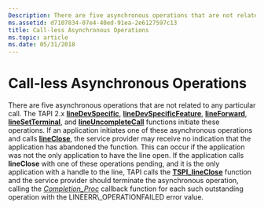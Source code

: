 ```yaml
---
Description: There are five asynchronous operations that are not related to any particular call.
ms.assetid: d7107834-07e4-40ed-91ea-2e6127597c13
title: Call-less Asynchronous Operations
ms.topic: article
ms.date: 05/31/2018
---
```


# Call-less Asynchronous Operations

There are five asynchronous operations that are not related to any particular call. The TAPI 2.x [**lineDevSpecific**](https://msdn.microsoft.com/library/ms735604(v=VS.85).aspx), [**lineDevSpecificFeature**](https://msdn.microsoft.com/library/ms735607(v=VS.85).aspx), [**lineForward**](https://msdn.microsoft.com/library/ms735640(v=VS.85).aspx), [**lineSetTerminal**](https://msdn.microsoft.com/library/ms736110(v=VS.85).aspx), and [**lineUncompleteCall**](https://msdn.microsoft.com/library/ms736476(v=VS.85).aspx) functions initiate these operations. If an application initiates one of these asynchronous operations and calls [**lineClose**](https://msdn.microsoft.com/library/ms735573(v=VS.85).aspx), the service provider may receive no indication that the application has abandoned the function. This can occur if the application was not the only application to have the line open. If the application calls **lineClose** with one of these operations pending, and it is the only application with a handle to the line, TAPI calls the [**TSPI\_lineClose**](https://msdn.microsoft.com/library/ms725531(v=VS.85).aspx) function and the service provider should terminate the asynchronous operation, calling the [*Completion\_Proc*](https://msdn.microsoft.com/library/ms725180(v=VS.85).aspx) callback function for each such outstanding operation with the LINEERR\_OPERATIONFAILED error value.

 

 




